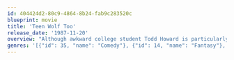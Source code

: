 ```yaml
---
id: 404424d2-80c9-4864-8b24-fab9c283520c
blueprint: movie
title: 'Teen Wolf Too'
release_date: '1987-11-20'
overview: "Although awkward college student Todd Howard is particularly adept at science, he's paying for school with an athletic scholarship that he will lose should he not fare well in an upcoming boxing tournament. Luckily for Todd, he has inherited the same family curse that once turned his cousin into a werewolf. As he transforms into the hairy, fanged, howling monster, he finds both his physical agility and his popularity skyrocketing -- but at what cost?"
genres: '[{"id": 35, "name": "Comedy"}, {"id": 14, "name": "Fantasy"}, {"id": 10751, "name": "Family"}]'
---
```


